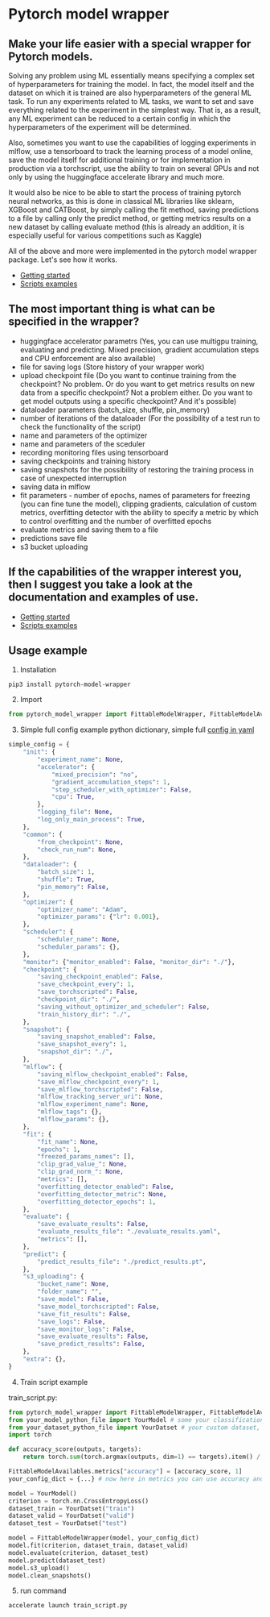 # Pytorch model wrapper

## Make your life easier with a special wrapper for Pytorch models.

Solving any problem using ML essentially means specifying a complex set of hyperparameters for training the model. In fact, the model itself and the dataset on which it is trained are also hyperparameters of the general ML task. To run any experiments related to ML tasks, we want to set and save everything related to the experiment in the simplest way. That is, as a result, any ML experiment can be reduced to a certain config in which the hyperparameters of the experiment will be determined.

Also, sometimes you want to use the capabilities of logging experiments in mlflow, use a tensorboard to track the learning process of a model online, save the model itself for additional training or for implementation in production via a torchscript, use the ability to train on several GPUs and not only by using the huggingface accelerate library and much more.

It would also be nice to be able to start the process of training pytorch neural networks, as this is done in classical ML libraries like sklearn, XGBoost and CATBoost, by simply calling the fit method, saving predictions to a file by calling only the predict method, or getting metrics results on a new dataset by calling evaluate method (this is already an addition, it is especially useful for various competitions such as Kaggle)

All of the above and more were implemented in the pytorch model wrapper package. Let's see how it works.

- [Getting started](https://github.com/dmdgik/pytorch_model_wrapper/blob/main/docs/getting_started.md)
- [Scripts examples](https://github.com/dmdgik/pytorch_model_wrapper/blob/main/docs/scripts_examples.md)


## The most important thing is what can be specified in the wrapper?

- huggingface accelerator parametrs (Yes, you can use multigpu training, evaluating and predicting. Mixed precision, gradient accumulation steps and CPU enforcement are also available)
- file for saving logs (Store history of your wrapper work)
- upload checkpoint file (Do you want to continue training from the checkpoint? No problem. Or do you want to get metrics results on new data from a specific checkpoint? Not a problem either. Do you want to get model outputs using a specific checkpoint? And it's possible)
- dataloader parameters (batch_size, shuffle, pin_memory)
- number of iterations of the dataloader (For the possibility of a test run to check the functionality of the script)
- name and parameters of the optimizer
- name and parameters of the sceduler
- recording monitoring files using tensorboard
- saving checkpoints and training history
- saving snapshots for the possibility of restoring the training process in case of unexpected interruption
- saving data in mlflow
- fit parameters - number of epochs, names of parameters for freezing (you can fine tune the model), clipping gradients, calculation of custom metrics, overfitting detector with the ability to specify a metric by which to control overfitting and the number of overfitted epochs
- evaluate metrics and saving them to a file
- predictions save file
- s3 bucket uploading

## If the capabilities of the wrapper interest you, then I suggest you take a look at the documentation and examples of use.

- [Getting started](https://github.com/dmdgik/pytorch_model_wrapper/blob/main/docs/getting_started.md)
- [Scripts examples](https://github.com/dmdgik/pytorch_model_wrapper/blob/main/docs/scripts_examples.md)

## Usage example

1. Installation

```console
pip3 install pytorch-model-wrapper
```

2. Import

```python
from pytorch_model_wrapper import FittableModelWrapper, FittableModelAvailables
```

3. Simple full config example python dictionary, simple full [config in yaml](https://github.com/dmdgik/pytorch_model_wrapper/blob/main/examples/configs/fittable_model_base_config.yaml)

```python
simple_config = {
    "init": {
        "experiment_name": None,
        "accelerator": {
            "mixed_precision": "no",
            "gradient_accumulation_steps": 1,
            "step_scheduler_with_optimizer": False,
            "cpu": True,
        },
        "logging_file": None,
        "log_only_main_process": True,
    },
    "common": {
        "from_checkpoint": None,
        "check_run_num": None,
    },
    "dataloader": {
        "batch_size": 1,
        "shuffle": True,
        "pin_memory": False,
    },
    "optimizer": {
        "optimizer_name": "Adam",
        "optimizer_params": {"lr": 0.001},
    },
    "scheduler": {
        "scheduler_name": None,
        "scheduler_params": {},
    },
    "monitor": {"monitor_enabled": False, "monitor_dir": "./"},
    "checkpoint": {
        "saving_checkpoint_enabled": False,
        "save_checkpoint_every": 1,
        "save_torchscripted": False,
        "checkpoint_dir": "./",
        "saving_without_optimizer_and_scheduler": False,
        "train_history_dir": "./",
    },
    "snapshot": {
        "saving_snapshot_enabled": False,
        "save_snapshot_every": 1,
        "snapshot_dir": "./",
    },
    "mlflow": {
        "saving_mlflow_checkpoint_enabled": False,
        "save_mlflow_checkpoint_every": 1,
        "save_mlflow_torchscripted": False,
        "mlflow_tracking_server_uri": None,
        "mlflow_experiment_name": None,
        "mlflow_tags": {},
        "mlflow_params": {},
    },
    "fit": {
        "fit_name": None,
        "epochs": 1,
        "freezed_params_names": [],
        "clip_grad_value_": None,
        "clip_grad_norm_": None,
        "metrics": [],
        "overfitting_detector_enabled": False,
        "overfitting_detector_metric": None,
        "overfitting_detector_epochs": 1,
    },
    "evaluate": {
        "save_evaluate_results": False,
        "evaluate_results_file": "./evaluate_results.yaml",
        "metrics": [],
    },
    "predict": {
        "predict_results_file": "./predict_results.pt",
    },
    "s3_uploading": {
        "bucket_name": None,
        "folder_name": "",
        "save_model": False,
        "save_model_torchscripted": False,
        "save_fit_results": False,
        "save_logs": False,
        "save_monitor_logs": False,
        "save_evaluate_results": False,
        "save_predict_results": False,
    },
    "extra": {},
}
```

4. Train script example

train_script.py:
```python
from pytorch_model_wrapper import FittableModelWrapper, FittableModelAvailables
from your_model_python_file import YourModel # some your classification model which can use dict of tensors as input
from your_dataset_python_file import YourDatset # your custom dataset, which returns tensor with ids, feature dict with tensors and tensor with targets
import torch

def accuracy_score(outputs, targets):
    return torch.sum(torch.argmax(outputs, dim=1) == targets).item() / len(outputs)

FittableModelAvailables.metrics["accuracy"] = [accuracy_score, 1]
your_config_dict = {...} # now here in metrics you can use accuracy and overfitting detector by accuracy

model = YourModel()
criterion = torch.nn.CrossEntropyLoss()
dataset_train = YourDatset("train")
dataset_valid = YourDatset("valid")
dataset_test = YourDatset("test")

model = FittableModelWrapper(model, your_config_dict)
model.fit(criterion, dataset_train, dataset_valid)
model.evaluate(criterion, dataset_test)
model.predict(dataset_test)
model.s3_upload()
model.clean_snapshots()
```

5. run command

```console
accelerate launch train_script.py
```